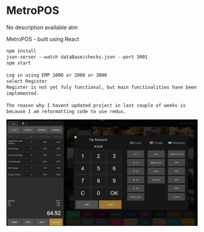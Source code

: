 # MetroPOS
No description available atm

MetroPOS - built using React

	npm install
	json-server --watch dataBase/checks.json --port 3001
	npm start
	
	Log in using EMP 1000 or 2000 or 3000
	select Register
	Register is not yet fuly functional, but main functioalities have been implemented.
	
	The reason why I havent updated project in last couple of weeks is because I am reformatting code to use redux.
	

![Screenshot](/screenshots/Checkout.PNG)
